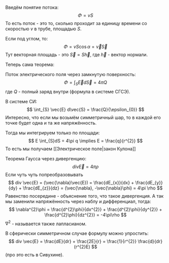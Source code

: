 Введём понятие потока:
$$
\Phi = vS
$$
То есть поток - это то, сколько проходит за единицу времени со скоростью $v$ в трубе, площадью $S$.

Если под углом, то:
$$
\Phi = vS\cos\alpha = \vec{v}\vec{S}
$$
Тут векторная площадь - это $\vec{S} = S\vec{h}$, где $\vec{h}$ - вектор нормали.

Теперь сама теорема:

Поток электрического поля через замкнутую поверхность:
$$
\Phi = \int_{S} \vec{E}d\vec{S} = 4\pi Q
$$
где $Q$ - полный заряд внутри (формула в системе СГСЭ).

В системе СИ:
$$
\int_{S} \vec{E} d\vec{S} = \frac{Q}{\epsilon_{0}}
$$
Интересно, что если мы возьмём симметричный шар, то в каждой его точке будет одна и та же напряжённость.

Тогда мы интегрируем только по площади:
$$
E \int_{S}dS = 4\pi q \implies E = \frac{q}{r^{2}}
$$
То есть мы получаем [[Электрическое поле|закон Кулона]]

Теорема Гаусса через дивергенцию:
$$
div \vec{E} = 4\pi\rho
$$
Если чуть чуть попреобразовывать
$$
div \vec{E} = (\vec{\nabla}\vec{E}) = \frac{dE_{x}}{dx} + \frac{dE_{y}}{dy} + \frac{dE_{z}}{dz} = (\vec{\nabla}, -\vec{\nabla}\phi) = 4\pi \rho
$$
Равенство посередине - объяснение того, что такое дивергенция.
А так мы заменили напряжённость через наблу и дифференциал, тогда:
$$
\nabla^{2}\phi = \frac{d^{2}\phi}{dx^{2}} + \frac{d^{2}\phi}{dy^{2}} + \frac{d^{2}\phi}{dz^{2}} = -4\pi\rho
$$
$\nabla^{2}$ - называется также лапласианом.

В сферически симметричном случае формулу можно упростить:
$$
div \vec{E} = \frac{dE}{dr} + \frac{2E}{r} = \frac{1}{r^{2}} \frac{d}{dr}(r^{2}E)
$$
(про это есть в Сивухине).


